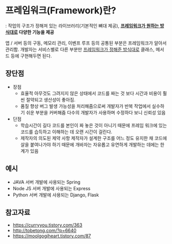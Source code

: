 # 프레임워크(Framework)란?

: 작업의 구조가 정해져 있는 라이브러리(기본적인 뼈대 제공),  **<u>프레임워크가 원하는 방식대로</u> 다양한 기능을 제공**

앱 / 서버 등의 구동, 메모리 관리, 이벤프 루프 등의 공통된 부분은 프레임워크가 알아서 관리함.
개발자는 서비스별로 다른 부분만 <u>프레임워크가 정해준 방식대로</u> 클래스, 메서드 등에 구현해두면 된다. 

## 장단점

* 장점
  * 효율적
    아무것도 그려지지 않은 상태에서 코드를 짜는 것 보다 시간과 비용이 훨씬 절약되고 생산성이 좋아짐.
  * 품질 향상
    버그 발생 가능성을 처리해줌으로써 개발자가 반복 작업에서 실수하기 쉬운 부분을 커버해줌 다수의 개발자가 사용하며 수정하다 보니 신뢰성 있음
* 단점
  * 학습시간이 길다
    코드를 본인이 짜 놓은 것이 아니기 때문에 프레임 워크에 있는 코드를 습득하고 이해하는 데 오랜 시간이 걸린다.
  * 제작자의 의도된 제약 사항
    제작자가 설계한 구조를 어느 정도 유지한 채 코드에 살을 붙여나가야 하기 때문에 개바자는 자유롭고 유연하게 개발하는 데에는 한계가 있음

## 예시

* JAVA 서버 개발에 사용되는 Spring
* Node JS 서버 개발에 사용되는 Express
* Python 서버 개발에 사용되는 Django, Flask

## 참고자료

* https://curryyou.tistory.com/363
* http://tobetong.com/?p=6640
* https://moolgogiheart.tistory.com/87

